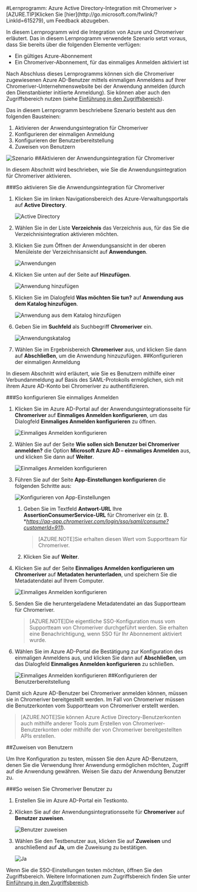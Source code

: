 <properties pageTitle="Lernprogramm: Azure Active Directory-Integration mit Chromeriver | Microsoft Azure" description="Erfahren Sie, wie Sie Chromeriver mit Azure Active Directory verwenden können, um einmaliges Anmelden, die automatisierte Bereitstellung u. v. m. zu aktivieren." services="active-directory" authors="MarkusVi"  documentationCenter="na" manager="stevenpo"/>
<tags ms.service="active-directory" ms.devlang="na" ms.topic="article" ms.tgt_pltfrm="na" ms.workload="identity" ms.date="08/01/2015" ms.author="markvi" />
#Lernprogramm: Azure Active Directory-Integration mit Chromeriver
>[AZURE.TIP]Klicken Sie [hier](http://go.microsoft.com/fwlink/?LinkId=615279), um Feedback abzugeben.

In diesem Lernprogramm wird die Integration von Azure und Chromeriver erläutert. Das in diesem Lernprogramm verwendete Szenario setzt voraus, dass Sie bereits über die folgenden Elemente verfügen:

-   Ein gültiges Azure-Abonnement
-   Ein Chromeriver-Abonnement, für das einmaliges Anmelden aktiviert ist

Nach Abschluss dieses Lernprogramms können sich die Chromeriver zugewiesenen Azure AD-Benutzer mittels einmaligen Anmeldens auf Ihrer Chromeriver-Unternehmenswebsite bei der Anwendung anmelden \(durch den Dienstanbieter initiierte Anmeldung\). Sie können aber auch den Zugriffsbereich nutzen \(siehe [Einführung in den Zugriffsbereich](https://msdn.microsoft.com/library/dn308586)\).

Das in diesem Lernprogramm beschriebene Szenario besteht aus den folgenden Bausteinen:

1.  Aktivieren der Anwendungsintegration für Chromeriver
2.  Konfigurieren der einmaligen Anmeldung
3.  Konfigurieren der Benutzerbereitstellung
4.  Zuweisen von Benutzern

![Szenario](./media/active-directory-saas-chromeriver-tutorial/IC802755.png "Szenario")
##Aktivieren der Anwendungsintegration für Chromeriver

In diesem Abschnitt wird beschrieben, wie Sie die Anwendungsintegration für Chromeriver aktivieren.

###So aktivieren Sie die Anwendungsintegration für Chromeriver

1.  Klicken Sie im linken Navigationsbereich des Azure-Verwaltungsportals auf **Active Directory**.

    ![Active Directory](./media/active-directory-saas-chromeriver-tutorial/IC700993.png "Active Directory")

2.  Wählen Sie in der Liste **Verzeichnis** das Verzeichnis aus, für das Sie die Verzeichnisintegration aktivieren möchten.

3.  Klicken Sie zum Öffnen der Anwendungsansicht in der oberen Menüleiste der Verzeichnisansicht auf **Anwendungen**.

    ![Anwendungen](./media/active-directory-saas-chromeriver-tutorial/IC700994.png "Anwendungen")

4.  Klicken Sie unten auf der Seite auf **Hinzufügen**.

    ![Anwendung hinzufügen](./media/active-directory-saas-chromeriver-tutorial/IC749321.png "Anwendung hinzufügen")

5.  Klicken Sie im Dialogfeld **Was möchten Sie tun?** auf **Anwendung aus dem Katalog hinzufügen**.

    ![Anwendung aus dem Katalog hinzufügen](./media/active-directory-saas-chromeriver-tutorial/IC749322.png "Anwendung aus dem Katalog hinzufügen")

6.  Geben Sie im **Suchfeld** als Suchbegriff **Chromeriver** ein.

    ![Anwendungskatalog](./media/active-directory-saas-chromeriver-tutorial/IC802756.png "Anwendungskatalog")

7.  Wählen Sie im Ergebnisbereich **Chromeriver** aus, und klicken Sie dann auf **Abschließen**, um die Anwendung hinzuzufügen.
##Konfigurieren der einmaligen Anmeldung

In diesem Abschnitt wird erläutert, wie Sie es Benutzern mithilfe einer Verbundanmeldung auf Basis des SAML-Protokolls ermöglichen, sich mit ihrem Azure AD-Konto bei Chromeriver zu authentifizieren.

###So konfigurieren Sie einmaliges Anmelden

1.  Klicken Sie im Azure AD-Portal auf der Anwendungsintegrationsseite für **Chromeriver** auf **Einmaliges Anmelden konfigurieren**, um das Dialogfeld **Einmaliges Anmelden konfigurieren** zu öffnen.

    ![Einmaliges Anmelden konfigurieren](./media/active-directory-saas-chromeriver-tutorial/IC802757.png "Einmaliges Anmelden konfigurieren")

2.  Wählen Sie auf der Seite **Wie sollen sich Benutzer bei Chromeriver anmelden?** die Option **Microsoft Azure AD – einmaliges Anmelden** aus, und klicken Sie dann auf **Weiter**.

    ![Einmaliges Anmelden konfigurieren](./media/active-directory-saas-chromeriver-tutorial/IC802758.png "Einmaliges Anmelden konfigurieren")

3.  Führen Sie auf der Seite **App-Einstellungen konfigurieren** die folgenden Schritte aus:

    ![Konfigurieren von App-Einstellungen](./media/active-directory-saas-chromeriver-tutorial/IC802759.png "Konfigurieren von App-Einstellungen")

    1.  Geben Sie im Textfeld **Antwort-URL** Ihre **AssertionConsumerService-URL** für Chromeriver ein \(z. B. **https://qa-app.chromeriver.com/login/sso/saml/consume?customerId=911*).

        >[AZURE.NOTE]Sie erhalten diesen Wert vom Supportteam für Chromeriver.

    2.  Klicken Sie auf **Weiter**.

4.  Klicken Sie auf der Seite **Einmaliges Anmelden konfigurieren um Chromeriver** auf **Metadaten herunterladen**, und speichern Sie die Metadatendatei auf Ihrem Computer.

    ![Einmaliges Anmelden konfigurieren](./media/active-directory-saas-chromeriver-tutorial/IC802760.png "Einmaliges Anmelden konfigurieren")

5.  Senden Sie die heruntergeladene Metadatendatei an das Supportteam für Chromeriver.

    >[AZURE.NOTE]Die eigentliche SSO-Konfiguration muss vom Supportteam von Chromeriver durchgeführt werden. Sie erhalten eine Benachrichtigung, wenn SSO für Ihr Abonnement aktiviert wurde.

6.  Wählen Sie im Azure AD-Portal die Bestätigung zur Konfiguration des einmaligen Anmeldens aus, und klicken Sie dann auf **Abschließen**, um das Dialogfeld **Einmaliges Anmelden konfigurieren** zu schließen.

    ![Einmaliges Anmelden konfigurieren](./media/active-directory-saas-chromeriver-tutorial/IC802761.png "Einmaliges Anmelden konfigurieren")
##Konfigurieren der Benutzerbereitstellung

Damit sich Azure AD-Benutzer bei Chromeriver anmelden können, müssen sie in Chromeriver bereitgestellt werden. Im Fall von Chromeriver müssen die Benutzerkonten vom Supportteam von Chromeriver erstellt werden.

>[AZURE.NOTE]Sie können Azure Active Directory-Benutzerkonten auch mithilfe anderer Tools zum Erstellen von Chromeriver-Benutzerkonten oder mithilfe der von Chromeriver bereitgestellten APIs erstellen.

##Zuweisen von Benutzern

Um Ihre Konfiguration zu testen, müssen Sie den Azure AD-Benutzern, denen Sie die Verwendung Ihrer Anwendung ermöglichen möchten, Zugriff auf die Anwendung gewähren. Weisen Sie dazu der Anwendung Benutzer zu.

###So weisen Sie Chromeriver Benutzer zu

1.  Erstellen Sie im Azure AD-Portal ein Testkonto.

2.  Klicken Sie auf der Anwendungsintegrationsseite für **Chromeriver** auf **Benutzer zuweisen**.

    ![Benutzer zuweisen](./media/active-directory-saas-chromeriver-tutorial/IC802762.png "Benutzer zuweisen")

3.  Wählen Sie den Testbenutzer aus, klicken Sie auf **Zuweisen** und anschließend auf **Ja**, um die Zuweisung zu bestätigen.

    ![Ja](./media/active-directory-saas-chromeriver-tutorial/IC767830.png "Ja")

Wenn Sie die SSO-Einstellungen testen möchten, öffnen Sie den Zugriffsbereich. Weitere Informationen zum Zugriffsbereich finden Sie unter [Einführung in den Zugriffsbereich](https://msdn.microsoft.com/library/dn308586).

<!---HONumber=August15_HO7-->